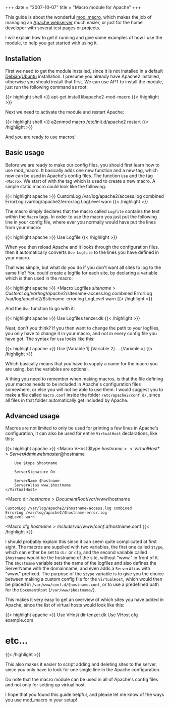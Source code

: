 +++
date = "2007-10-07"
title = "Macro module for Apache"
+++

This guide is about the wonderful [mod_macro](http://www.coelho.net/mod_macro/), which makes the job of managing an [Apache webserver](http://httpd.apache.org/) much easier, or just for the home developer with several test pages or projects.

I will explain how to get it running and give some examples of how I use the module, to help you get started with using it.

Installation
------------
First we need to get the module installed, since it is not installed in a default [Debian](https://www.debian.org/)/[Ubuntu](http://www.ubuntu.com/) installation. I presume you already have Apache2 installed, otherwise you should install that first. We can use APT to install the module, just run the following command as root:

{{< highlight shell >}}
apt-get install libapache2-mod-macro
{{< /highlight >}}

Next we need to activate the module and restart Apache:

{{< highlight shell >}}
a2enmod macro
/etc/init.d/apache2 restart
{{< /highlight >}}

And you are ready to use macros!

Basic usage
-----------
Before we are ready to make our config files, you should first learn how to use mod_macro. It basically adds one new function and a new tag, which now can be used in Apache's config files. The function `Use` and the tag `<Macro>`. We start of with the tag which is used to create a new macro. A simple static macro could look like the following:

{{< highlight apache >}}
<Macro Logfile>
    CustomLog /var/log/apache2/access.log combined
    ErrorLog /var/log/apache2/error.log
    LogLevel warn
</Macro>
{{< /highlight >}}

The macro simply declares that the macro called `Logfile` contains the text within the `Macro` tags. In order to use the macro you just put the following line in your config file, where ever you normally would have put the lines from your macro:

{{< highlight apache >}}
Use Logfile
{{< /highlight >}}

When you then reload Apache and it looks through the configuration files, then it automatically converts `Use Logfile` to the lines you have defined in your macro.

That was simple, but what do you do if you don't want all sites to log to the same file? You could create a logfile for each site, by declaring a variable which is then used in the macro:

{{< highlight apache >}}
<Macro Logfiles $sitename>
    CustomLog /var/log/apache2/$sitename-access.log combined
    ErrorLog /var/log/apache2/$sitename-error.log
    LogLevel warn
</Macro>
{{< /highlight >}}

And the `Use` function to go with it:

{{< highlight apache >}}
Use Logfiles tenzer.dk
{{< /highlight >}}

Neat, don't you think? If you then want to change the path to your logfiles, you only have to change it in your macro, and not in every config file you have got. The syntax for `Use` looks like this:

{{< highlight apache >}}
Use <Macroname> [Variable 1] [Variable 2] ... [Variable x]
{{< /highlight >}}

Which basically means that you have to supply a name for the macro you are using, but the variables are optional.

A thing you need to remember when making macros, is that the file defining your macros needs to be included in Apache's configuration files somewhere, or else you will not be able to use them. I would suggest you to make a file called `macro.conf` inside the folder `/etc/apache2/conf.d/`, since all files in that folder automatically get included by Apache.

Advanced usage
--------------
Macros are not limited to only be used for printing a few lines in Apache's configuration, it can also be used for entire `VirtualHost` declarations, like this:

{{< highlight apache >}}
<Macro VHost $type $hostname>
    <VirtualHost *>
        ServerAdmin webmaster@$hostname

        Use $type $hostname

        ServerSignature On

        ServerName $hostname
        ServerAlias www.$hostname
    </VirtualHost>
</Macro>

<Macro dir $hostname>
    DocumentRoot /var/www/$hostname

    CustomLog /var/log/apache2/$hostname-access.log combined
    ErrorLog /var/log/apache2/$hostname-error.log
    LogLevel warn
</Macro>

<Macro cfg $hostname>
    Include /var/www/conf.d/$hostname.conf
</Macro>
{{< /highlight >}}

I should probably explain this since it can seem quite complicated at first sight. The macros are supplied with two variables, the first one called `$type`, which can either be set to `dir` or `cfg`, and the second variable called `$hostname` would be the hostname of the site, without "www." in front of it.
The `$hostname` variable sets the name of the logfiles and also defines the ServerName with the domainname, and even adds a `ServerAlias` with "www." prefixed.
The purpose of the `$type` variable is to give you the choice between making a custom config file for the `VirtualHost`, which would then be placed in `/var/www/conf.d/$hostname.conf`, or to use a predefined path for the `DocumentRoot` (`/var/www/$hostname/`).

This makes it very easy to get an overview of which sites you have added in Apache, since the list of virtual hosts would look like this:

{{< highlight apache >}}
Use VHost dir tenzer.dk
Use VHost cfg example.com
# etc...
{{< /highlight >}}

This also makes it easier to script adding and deleting sites to the server, since you only have to look for one single line in the Apache configuration.

Do note that the macro module can be used in all of Apache's config files and not only for setting up virtual host.

I hope that you found this guide helpful, and please let me know of the ways you use mod_macro in your setup!
